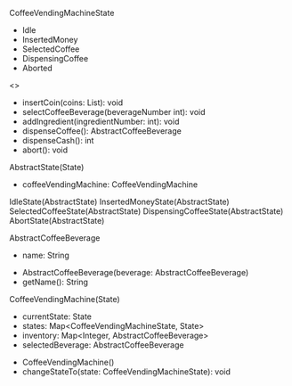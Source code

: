 CoffeeVendingMachineState
+ Idle
+ InsertedMoney
+ SelectedCoffee
+ DispensingCoffee
+ Aborted

<<State>>
+ insertCoin(coins: List<Coin>): void
+ selectCoffeeBeverage(beverageNumber int): void
+ addIngredient(ingredientNumber: int): void
+ dispenseCoffee(): AbstractCoffeeBeverage
+ dispenseCash(): int
+ abort(): void

AbstractState(State)
- coffeeVendingMachine: CoffeeVendingMachine

IdleState(AbstractState)
InsertedMoneyState(AbstractState)
SelectedCoffeeState(AbstractState)
DispensingCoffeeState(AbstractState)
AbortState(AbstractState)

AbstractCoffeeBeverage
- name: String
+ AbstractCoffeeBeverage(beverage: AbstractCoffeeBeverage)
+ getName(): String

CoffeeVendingMachine(State)
- currentState: State
- states: Map<CoffeeVendingMachineState, State>
- inventory: Map<Integer, AbstractCoffeeBeverage>
- selectedBeverage: AbstractCoffeeBeverage
+ CoffeeVendingMachine()
+ changeStateTo(state: CoffeeVendingMachineState): void